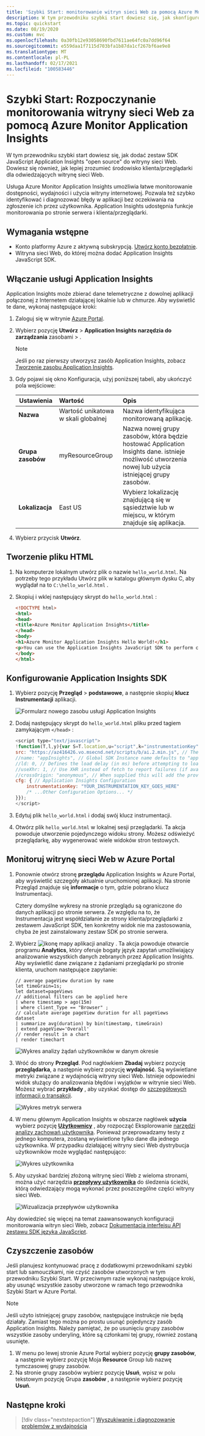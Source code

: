 ```yaml
---
title: 'Szybki Start: monitorowanie witryn sieci Web za pomocą Azure Monitor Application Insights'
description: W tym przewodniku szybki start dowiesz się, jak skonfigurować monitorowanie witryny sieci Web po stronie klienta i przeglądarki za pomocą Azure Monitor Application Insights.
ms.topic: quickstart
ms.date: 08/19/2020
ms.custom: mvc
ms.openlocfilehash: 0a30fb12e93058690fbd7611ae64fc0a7dd96f64
ms.sourcegitcommit: e559daa1f7115d703bfa1b87da1cf267bf6ae9e8
ms.translationtype: MT
ms.contentlocale: pl-PL
ms.lasthandoff: 02/17/2021
ms.locfileid: "100583446"
---
```

# <a name="quickstart-start-monitoring-your-website-with-azure-monitor-application-insights"></a>Szybki Start: Rozpoczynanie monitorowania witryny sieci Web za pomocą Azure Monitor Application Insights

W tym przewodniku szybki start dowiesz się, jak dodać zestaw SDK JavaScript Application Insights "open source" do witryny sieci Web. Dowiesz się również, jak lepiej zrozumieć środowisko klienta/przeglądarki dla odwiedzających witrynę sieci Web.

Usługa Azure Monitor Application Insights umożliwia łatwe monitorowanie dostępności, wydajności i użycia witryny internetowej. Pozwala też szybko identyfikować i diagnozować błędy w aplikacji bez oczekiwania na zgłoszenie ich przez użytkownika. Application Insights udostępnia funkcje monitorowania po stronie serwera i klienta/przeglądarki.

## <a name="prerequisites"></a>Wymagania wstępne

* Konto platformy Azure z aktywną subskrypcją. [Utwórz konto bezpłatnie](https://azure.microsoft.com/free/?ref=microsoft.com&utm_source=microsoft.com&utm_medium=docs&utm_campaign=visualstudio).
* Witryna sieci Web, do której można dodać Application Insights JavaScript SDK.

## <a name="enable-application-insights"></a>Włączanie usługi Application Insights

Application Insights może zbierać dane telemetryczne z dowolnej aplikacji połączonej z Internetem działającej lokalnie lub w chmurze. Aby wyświetlić te dane, wykonaj następujące kroki:

1. Zaloguj się w witrynie [Azure Portal](https://portal.azure.com/).
1. Wybierz pozycję **Utwórz**  >  **Application Insights narzędzia do zarządzania** zasobami  >  .

   > [!NOTE]
   >Jeśli po raz pierwszy utworzysz zasób Application Insights, zobacz [Tworzenie zasobu Application Insights](./create-new-resource.md).
1. Gdy pojawi się okno Konfiguracja, użyj poniższej tabeli, aby ukończyć pola wejściowe:

    | Ustawienia        | Wartość           | Opis  |
   | ------------- |:-------------|:-----|
   | **Nazwa**      | Wartość unikatowa w skali globalnej | Nazwa identyfikująca monitorowaną aplikację. |
   | **Grupa zasobów**     | myResourceGroup      | Nazwa nowej grupy zasobów, która będzie hostować Application Insights dane. istnieje możliwość utworzenia nowej lub użycia istniejącej grupy zasobów. |
   | **Lokalizacja** | East US | Wybierz lokalizację znajdującą się w sąsiedztwie lub w miejscu, w którym znajduje się aplikacja. |
1. Wybierz przycisk **Utwórz**.

## <a name="create-an-html-file"></a>Tworzenie pliku HTML

1. Na komputerze lokalnym utwórz plik o nazwie ``hello_world.html``. Na potrzeby tego przykładu Utwórz plik w katalogu głównym dysku C, aby wyglądał na to ``C:\hello_world.html`` .
1. Skopiuj i wklej następujący skrypt do ``hello_world.html`` :

    ```html
    <!DOCTYPE html>
    <html>
    <head>
    <title>Azure Monitor Application Insights</title>
    </head>
    <body>
    <h1>Azure Monitor Application Insights Hello World!</h1>
    <p>You can use the Application Insights JavaScript SDK to perform client/browser-side monitoring of your website. To learn about more advanced JavaScript SDK configurations, visit the <a href="https://github.com/Microsoft/ApplicationInsights-JS/blob/master/API-reference.md" title="API Reference">API reference</a>.</p>
    </body>
    </html>
    ```

## <a name="configure-application-insights-sdk"></a>Konfigurowanie Application Insights SDK

1. Wybierz pozycję **Przegląd**  >  **podstawowe**, a następnie skopiuj **klucz Instrumentacji** aplikacji.

   ![Formularz nowego zasobu usługi Application Insights](media/website-monitoring/instrumentation-key-001.png)

1. Dodaj następujący skrypt do ``hello_world.html`` pliku przed tagiem zamykającym ``</head>`` :

    ```javascript
    <script type="text/javascript">
    !function(T,l,y){var S=T.location,u="script",k="instrumentationKey",D="ingestionendpoint",C="disableExceptionTracking",E="ai.device.",I="toLowerCase",b="crossOrigin",w="POST",e="appInsightsSDK",t=y.name||"appInsights";(y.name||T[e])&&(T[e]=t);var n=T[t]||function(d){var g=!1,f=!1,m={initialize:!0,queue:[],sv:"4",version:2,config:d};function v(e,t){var n={},a="Browser";return n[E+"id"]=a[I](),n[E+"type"]=a,n["ai.operation.name"]=S&&S.pathname||"_unknown_",n["ai.internal.sdkVersion"]="javascript:snippet_"+(m.sv||m.version),{time:function(){var e=new Date;function t(e){var t=""+e;return 1===t.length&&(t="0"+t),t}return e.getUTCFullYear()+"-"+t(1+e.getUTCMonth())+"-"+t(e.getUTCDate())+"T"+t(e.getUTCHours())+":"+t(e.getUTCMinutes())+":"+t(e.getUTCSeconds())+"."+((e.getUTCMilliseconds()/1e3).toFixed(3)+"").slice(2,5)+"Z"}(),iKey:e,name:"Microsoft.ApplicationInsights."+e.replace(/-/g,"")+"."+t,sampleRate:100,tags:n,data:{baseData:{ver:2}}}}var h=d.url||y.src;if(h){function a(e){var t,n,a,i,r,o,s,c,p,l,u;g=!0,m.queue=[],f||(f=!0,t=h,s=function(){var e={},t=d.connectionString;if(t)for(var n=t.split(";"),a=0;a<n.length;a++){var i=n[a].split("=");2===i.length&&(e[i[0][I]()]=i[1])}if(!e[D]){var r=e.endpointsuffix,o=r?e.location:null;e[D]="https://"+(o?o+".":"")+"dc."+(r||"services.visualstudio.com")}return e}(),c=s[k]||d[k]||"",p=s[D],l=p?p+"/v2/track":config.endpointUrl,(u=[]).push((n="SDK LOAD Failure: Failed to load Application Insights SDK script (See stack for details)",a=t,i=l,(o=(r=v(c,"Exception")).data).baseType="ExceptionData",o.baseData.exceptions=[{typeName:"SDKLoadFailed",message:n.replace(/\./g,"-"),hasFullStack:!1,stack:n+"\nSnippet failed to load ["+a+"] -- Telemetry is disabled\nHelp Link: https://go.microsoft.com/fwlink/?linkid=2128109\nHost: "+(S&&S.pathname||"_unknown_")+"\nEndpoint: "+i,parsedStack:[]}],r)),u.push(function(e,t,n,a){var i=v(c,"Message"),r=i.data;r.baseType="MessageData";var o=r.baseData;return o.message='AI (Internal): 99 message:"'+("SDK LOAD Failure: Failed to load Application Insights SDK script (See stack for details) ("+n+")").replace(/\"/g,"")+'"',o.properties={endpoint:a},i}(0,0,t,l)),function(e,t){if(JSON){var n=T.fetch;if(n&&!y.useXhr)n(t,{method:w,body:JSON.stringify(e),mode:"cors"});else if(XMLHttpRequest){var a=new XMLHttpRequest;a.open(w,t),a.setRequestHeader("Content-type","application/json"),a.send(JSON.stringify(e))}}}(u,l))}function i(e,t){f||setTimeout(function(){!t&&m.core||a()},500)}var e=function(){var n=l.createElement(u);n.src=h;var e=y[b];return!e&&""!==e||"undefined"==n[b]||(n[b]=e),n.onload=i,n.onerror=a,n.onreadystatechange=function(e,t){"loaded"!==n.readyState&&"complete"!==n.readyState||i(0,t)},n}();y.ld<0?l.getElementsByTagName("head")[0].appendChild(e):setTimeout(function(){l.getElementsByTagName(u)[0].parentNode.appendChild(e)},y.ld||0)}try{m.cookie=l.cookie}catch(p){}function t(e){for(;e.length;)!function(t){m[t]=function(){var e=arguments;g||m.queue.push(function(){m[t].apply(m,e)})}}(e.pop())}var n="track",r="TrackPage",o="TrackEvent";t([n+"Event",n+"PageView",n+"Exception",n+"Trace",n+"DependencyData",n+"Metric",n+"PageViewPerformance","start"+r,"stop"+r,"start"+o,"stop"+o,"addTelemetryInitializer","setAuthenticatedUserContext","clearAuthenticatedUserContext","flush"]),m.SeverityLevel={Verbose:0,Information:1,Warning:2,Error:3,Critical:4};var s=(d.extensionConfig||{}).ApplicationInsightsAnalytics||{};if(!0!==d[C]&&!0!==s[C]){method="onerror",t(["_"+method]);var c=T[method];T[method]=function(e,t,n,a,i){var r=c&&c(e,t,n,a,i);return!0!==r&&m["_"+method]({message:e,url:t,lineNumber:n,columnNumber:a,error:i}),r},d.autoExceptionInstrumented=!0}return m}(y.cfg);(T[t]=n).queue&&0===n.queue.length&&n.trackPageView({})}(window,document,{
    src: "https://az416426.vo.msecnd.net/scripts/b/ai.2.min.js", // The SDK URL Source
    //name: "appInsights", // Global SDK Instance name defaults to "appInsights" when not supplied
    //ld: 0, // Defines the load delay (in ms) before attempting to load the sdk. -1 = block page load and add to head. (default) = 0ms load after timeout,
    //useXhr: 1, // Use XHR instead of fetch to report failures (if available),
    //crossOrigin: "anonymous", // When supplied this will add the provided value as the cross origin attribute on the script tag 
    cfg: { // Application Insights Configuration
        instrumentationKey: "YOUR_INSTRUMENTATION_KEY_GOES_HERE"
        /* ...Other Configuration Options... */
    }});
    </script>
    ```
    
1. Edytuj plik ``hello_world.html`` i dodaj swój klucz instrumentacji.

1. Otwórz plik ``hello_world.html`` w lokalnej sesji przeglądarki. Ta akcja powoduje utworzenie pojedynczego widoku strony. Możesz odświeżyć przeglądarkę, aby wygenerować wiele widoków stron testowych.

## <a name="monitor-your-website-in-the-azure-portal"></a>Monitoruj witrynę sieci Web w Azure Portal

1. Ponownie otwórz stronę **przeglądu** Application Insights w Azure Portal, aby wyświetlić szczegóły aktualnie uruchomionej aplikacji. Na stronie Przegląd znajduje się **informacje** o tym, gdzie pobrano klucz Instrumentacji.

   Cztery domyślne wykresy na stronie przeglądu są ograniczone do danych aplikacji po stronie serwera. Ze względu na to, że Instrumentacja jest współdziałanie ze strony klienta/przeglądarki z zestawem JavaScript SDK, ten konkretny widok nie ma zastosowania, chyba że jest zainstalowany zestaw SDK po stronie serwera.

1. Wybierz  ![ ikonę mapy aplikacji analizy ](media/website-monitoring/006.png) .  Ta akcja powoduje otwarcie programu **Analytics**, który oferuje bogaty język zapytań umożliwiający analizowanie wszystkich danych zebranych przez Application Insights. Aby wyświetlić dane związane z żądaniami przeglądarki po stronie klienta, uruchom następujące zapytanie:

    ```kusto
    // average pageView duration by name
    let timeGrain=1s;
    let dataset=pageViews
    // additional filters can be applied here
    | where timestamp > ago(15m)
    | where client_Type == "Browser" ;
    // calculate average pageView duration for all pageViews
    dataset
    | summarize avg(duration) by bin(timestamp, timeGrain)
    | extend pageView='Overall'
    // render result in a chart
    | render timechart
    ```

   ![Wykres analizy żądań użytkowników w danym okresie](./media/website-monitoring/analytics-query.png)

1. Wróć do strony **Przegląd**. Pod nagłówkiem **Zbadaj** wybierz pozycję **przeglądarka**, a następnie wybierz pozycję **wydajność**.  Są wyświetlane metryki związane z wydajnością witryny sieci Web. Istnieje odpowiedni widok służący do analizowania błędów i wyjątków w witrynie sieci Web. Możesz wybrać **przykłady** , aby uzyskać dostęp do [szczegółowych informacji o transakcji](./transaction-diagnostics.md).

   ![Wykres metryk serwera](./media/website-monitoring/browser-performance.png)

1. W menu głównym Application Insights w obszarze nagłówek **użycia** wybierz pozycję [**Użytkownicy**](./usage-segmentation.md) , aby rozpocząć Eksplorowanie [narzędzi analizy zachowań użytkownika](./usage-overview.md). Ponieważ przeprowadzamy testy z jednego komputera, zostaną wyświetlone tylko dane dla jednego użytkownika. W przypadku działającej witryny sieci Web dystrybucja użytkowników może wyglądać następująco:

     ![Wykres użytkownika](./media/website-monitoring/usage-users.png)

1. Aby uzyskać bardziej złożoną witrynę sieci Web z wieloma stronami, można użyć narzędzia [**przepływy użytkownika**](./usage-flows.md) do śledzenia ścieżki, którą odwiedzający mogą wykonać przez poszczególne części witryny sieci Web.

   ![Wizualizacja przepływów użytkownika](./media/website-monitoring/user-flows.png)

Aby dowiedzieć się więcej na temat zaawansowanych konfiguracji monitorowania witryn sieci Web, zobacz [Dokumentacja interfejsu API zestawu SDK języka JavaScript](./javascript.md).

## <a name="clean-up-resources"></a>Czyszczenie zasobów

Jeśli planujesz kontynuować pracę z dodatkowymi przewodnikami szybki start lub samouczkami, nie czyść zasobów utworzonych w tym przewodniku Szybki Start. W przeciwnym razie wykonaj następujące kroki, aby usunąć wszystkie zasoby utworzone w ramach tego przewodnika Szybki Start w Azure Portal.

> [!NOTE]
> Jeśli użyto istniejącej grupy zasobów, następujące instrukcje nie będą działały. Zamiast tego można po prostu usunąć pojedynczy zasób Application Insights. Należy pamiętać, że po usunięciu grupy zasobów wszystkie zasoby underyling, które są członkami tej grupy, również zostaną usunięte.

1. W menu po lewej stronie Azure Portal wybierz pozycję **grupy zasobów**, a następnie wybierz pozycję Moja **Resource** Group lub nazwę tymczasowej grupy zasobów.
1. Na stronie grupy zasobów wybierz pozycję **Usuń**, wpisz w polu tekstowym pozycję Grupa **zasobów** , a następnie wybierz pozycję **Usuń**.

## <a name="next-steps"></a>Następne kroki

> [!div class="nextstepaction"]
> [Wyszukiwanie i diagnozowanie problemów z wydajnością](../logs/log-query-overview.md)

